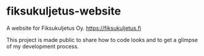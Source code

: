 # fiksukuljetus-website
A website for Fiksukuljetus Oy. https://fiksukuljetus.fi

This project is made public to share how to code looks and to get a glimpse of my development process.
